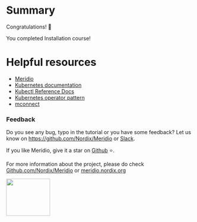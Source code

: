 # Summary

Congratulations! 🎉

You completed Installation course!

# Helpful resources

* [Meridio](https://meridio.nordix.org/docs/v1.0.0/)
* [Kubernetes documentation](https://kubernetes.io/docs/home/)
* [Kubectl Reference Docs](https://kubernetes.io/docs/reference/generated/kubectl/kubectl-commands)
* [Kubernetes operator pattern](https://kubernetes.io/docs/concepts/extend-kubernetes/operator/)
* [mconnect](https://github.com/Nordix/mconnect)

### Feedback

Do you see any bug, typo in the tutorial or you have some feedback?
Let us know on https://github.com/Nordix/Meridio or [Slack](https://cloud-native.slack.com/archives/C03ETG3J04S).

If you like Meridio, give it a star on [Github](https://github.com/Nordix/Meridio) ⭐️.

For more information about the project, please do check [Github.com/Nordix/Meridio](https://github.com/Nordix/Meridio) or [meridio.nordix.org](https://meridio.nordix.org/)

<img src="https://raw.githubusercontent.com/Nordix/Meridio/master/docs/resources/Logo.svg" width="118" height="100">
